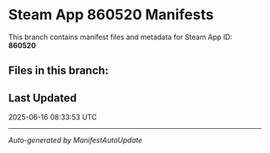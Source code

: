 # Steam App 860520 Manifests

This branch contains manifest files and metadata for Steam App ID: **860520**

## Files in this branch:

## Last Updated
2025-06-16 08:33:53 UTC

---
*Auto-generated by ManifestAutoUpdate*

